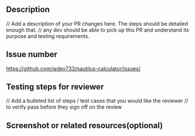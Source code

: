 ## Description
// Add a description of your PR changes here. The steps should be detailed enough that.
// any dev should be able to pick up this PR and understand its purpose and testing requirements.

## Issue number
https://github.com/wdev733/nautilus-calculator/issues/<ticket>

## Testing steps for reviewer
// Add a bulleted list of steps / test cases that you would like the reviewer
// to verify pass before they sign off on the review

## Screenshot or related resources(optional)
